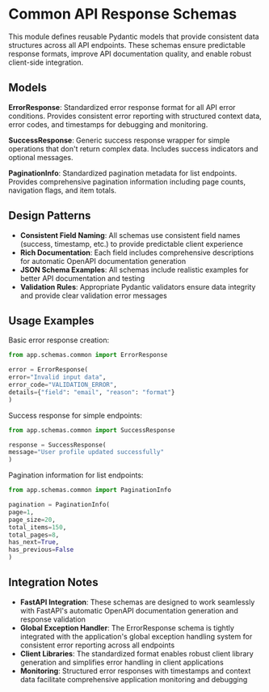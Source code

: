 # Common API Response Schemas

This module defines reusable Pydantic models that provide consistent data structures
across all API endpoints. These schemas ensure predictable response formats, improve
API documentation quality, and enable robust client-side integration.

## Models

**ErrorResponse**: Standardized error response format for all API error conditions.
Provides consistent error reporting with structured context data, error codes,
and timestamps for debugging and monitoring.

**SuccessResponse**: Generic success response wrapper for simple operations that
don't return complex data. Includes success indicators and optional messages.

**PaginationInfo**: Standardized pagination metadata for list endpoints. Provides
comprehensive pagination information including page counts, navigation flags,
and item totals.

## Design Patterns

- **Consistent Field Naming**: All schemas use consistent field names (success,
timestamp, etc.) to provide predictable client experience
- **Rich Documentation**: Each field includes comprehensive descriptions for
automatic OpenAPI documentation generation
- **JSON Schema Examples**: All schemas include realistic examples for better
API documentation and testing
- **Validation Rules**: Appropriate Pydantic validators ensure data integrity
and provide clear validation error messages

## Usage Examples

Basic error response creation:

```python
from app.schemas.common import ErrorResponse

error = ErrorResponse(
error="Invalid input data",
error_code="VALIDATION_ERROR",
details={"field": "email", "reason": "format"}
)
```

Success response for simple endpoints:

```python
from app.schemas.common import SuccessResponse

response = SuccessResponse(
message="User profile updated successfully"
)
```

Pagination information for list endpoints:

```python
from app.schemas.common import PaginationInfo

pagination = PaginationInfo(
page=1,
page_size=20,
total_items=150,
total_pages=8,
has_next=True,
has_previous=False
)
```

## Integration Notes

- **FastAPI Integration**: These schemas are designed to work seamlessly with
FastAPI's automatic OpenAPI documentation generation and response validation
- **Global Exception Handler**: The ErrorResponse schema is tightly integrated
with the application's global exception handling system for consistent error
reporting across all endpoints
- **Client Libraries**: The standardized format enables robust client library
generation and simplifies error handling in client applications
- **Monitoring**: Structured error responses with timestamps and context data
facilitate comprehensive application monitoring and debugging
